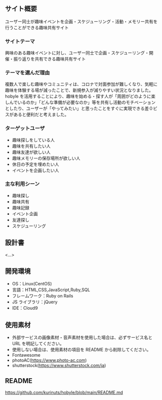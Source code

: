 # <Hobyle>

## サイト概要
ユーザー同士が趣味イベントを企画・スケジューリング・活動・メモリー共有を行うことができる趣味共有サイト

### サイトテーマ
興味のある趣味イベントに対し、ユーザー同士で企画・スケジューリング・開催・振り返りを共有できる趣味共有サイト

### テーマを選んだ理由
複数人で楽しむ趣味やコミュニティは、コロナで対面参加が難しくなり、気軽に趣味を体験する場が減ったことで、新規参入が減りやすい状況となりました。hobyle を活用することにより、趣味を始める・探す人が「周囲がどのように楽しんでいるのか」「どんな準備が必要なのか」等を共有し活動のモチベーションとしたり、ユーザーが「やってみたい」と思ったことをすぐに実現できる差０ビスがあると便利だと考えました。

### ターゲットユーザ
- 趣味探しをしている人
- 趣味を共有したい人
- 趣味友達が欲しい人
- 趣味メモリーの保存場所が欲しい人
- 休日の予定を埋めたい人
- イベントを企画したい人

### 主な利用シーン
- 趣味探し
- 趣味共有
- 趣味記録
- イベント企画
- 友達探し
- スケジューリング

## 設計書

<...>

## 開発環境
- OS：Linux(CentOS)
- 言語：HTML,CSS,JavaScript,Ruby,SQL
- フレームワーク：Ruby on Rails
- JS ライブラリ：jQuery
- IDE：Cloud9

## 使用素材
- 外部サービスの画像素材・音声素材を使用した場合は、必ずサービス名と URL を明記してください。
- 使用しない場合は、使用素材の項目を README から削除してください。
- Fontawesome
- photoAC(https://www.photo-ac.com)
- shutterstock(https://www.shutterstock.com/ja)

## README
https://github.com/kurinuts/hobyle/blob/main/README.md